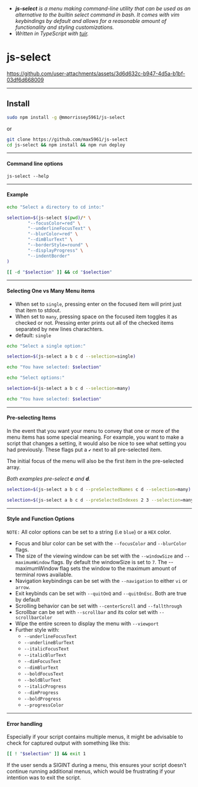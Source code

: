 - _**js-select** is a menu making command-line utility that can be used as an
alternative to the builtin *select* command in bash.  It comes with vim
keybindings by default and allows for a reasonable amount of functionality and
styling customizations._
- _Written in TypeScript with
[tuir](https://github.com/max5961/tuir)._

# js-select
<!-- demo -->
https://github.com/user-attachments/assets/3d6d632c-b947-4d5a-b1bf-03df6d668009

---

## Install

```sh
sudo npm install -g @mmorrissey5961/js-select
```
or
```sh
git clone https://github.com/max5961/js-select
cd js-select && npm install && npm run deploy
```

---

#### Command line options
```
js-select --help
```

---

#### Example

```sh
echo "Select a directory to cd into:"

selection=$(js-select $(pwd)/* \
        "--focusColor=red" \
        "--underlineFocusText" \
        "--blurColor=red" \
        "--dimBlurText" \
        "--borderStyle=round" \
        "--displayProgress" \
        "--indentBorder"
)

[[ -d "$selection" ]] && cd "$selection"
```

---

#### Selecting One vs Many Menu items

- When set to `single`, pressing enter on the focused item will print just that
  item to stdout.
- When set to `many`, pressing space on the focused item toggles it as checked
  or not.  Pressing enter prints out all of the checked items separated by new
  lines charachters.
- default: `single`

```sh
echo "Select a single option:"

selection=$(js-select a b c d --selection=single)

echo "You have selected: $selection"
```

```sh
echo "Select options:"

selection=$(js-select a b c d --selection=many)

echo "You have selected: $selection"
```
---

#### Pre-selecting Items

In the event that you want your menu to convey that one or more of the menu
items has some special meaning.  For example, you want to make a script that
changes a setting, it would also be nice to see what setting you had previously.
These flags put a `✔` next to all pre-selected item.

The initial focus of the menu will also be the first item in the pre-selected
array.

_Both examples pre-select **c** and **d**._

```sh
selection=$(js-select a b c d --preSelectedNames c d --selection=many)
```

```sh
selection=$(js-select a b c d --preSelectedIndexes 2 3 --selection=many)
```

---

#### Style and Function Options

`NOTE:` All color options can be set to a string (i.e `blue`) or a `HEX` color.

- Focus and blur color can be set with the `--focusColor` and `--blurColor` flags.
- The size of the viewing window can be set with the `--windowSize` and
  `--maximumWindow` flags.  By default the windowSize is set to `7`. The
  --maximumWindow flag sets the window to the maximum amount of terminal rows
  available.
- Navigation keybindings can be set with the `--navigation` to either `vi` or
  `arrow`.
- Exit keybinds can be set with `--quitOnQ` and `--quitOnEsc`.  Both are true by
  default
- Scrolling behavior can be set with `--centerScroll` and `--fallthrough`
- Scrollbar can be set with `--scrollbar` and its color set with
  `--scrollbarColor`
- Wipe the entire screen to display the menu with `--viewport`
- Further style with:
    - `--underlineFocusText`
    - `--underlineBlurText`
    - `--italicFocusText`
    - `--italicBlurText`
    - `--dimFocusText`
    - `--dimBlurText`
    - `--boldFocusText`
    - `--boldBlurText`
    - `--italicProgress`
    - `--dimProgress`
    - `--boldProgress`
    - `--progressColor`


---
#### Error handling

Especially if your script contains multiple menus, it might be advisable to
check for captured output with something like this:

```sh
[[ ! "$selection" ]] && exit 1
```

If the user sends a SIGINT during a menu, this ensures your script doesn't
continue running additional menus, which would be frustrating if your intention
was to exit the script.
